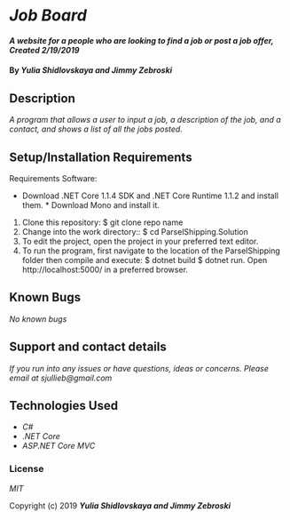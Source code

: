 # _Job Board_

#### _A website for a people who are looking to find a job or post a job offer, Created 2/19/2019_

#### By _**Yulia Shidlovskaya and Jimmy Zebroski**_

## Description

_A program that allows a user to input a job, a description of the job, and a contact, and shows a list of all the jobs posted._

## Setup/Installation Requirements

Requirements Software:

* Download .NET Core 1.1.4 SDK and .NET Core Runtime 1.1.2 and install them. * Download Mono and install it.

1. Clone this repository: $ git clone repo name
2. Change into the work directory:: $ cd ParselShipping.Solution
3. To edit the project, open the project in your preferred text editor.
4. To run the program, first navigate to the location of the ParselShipping folder then compile and execute: $ dotnet build $ dotnet run. Open http://localhost:5000/ in a preferred browser.

## Known Bugs

_No known bugs_

## Support and contact details

_If you run into any issues or have questions, ideas or concerns. Please email at sjullieb@gmail.com_

## Technologies Used

* _C#_
* _.NET Core_
* _ASP.NET Core MVC_

### License

*MIT*

Copyright (c) 2019 **_Yulia Shidlovskaya and Jimmy Zebroski_**
